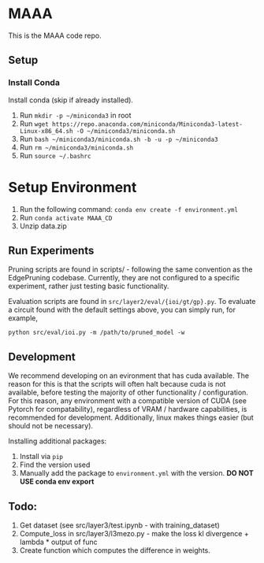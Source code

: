# MAAA

This is the MAAA code repo.

## Setup

### Install Conda

Install conda (skip if already installed).

1. Run `mkdir -p ~/miniconda3` in root
2. Run `wget https://repo.anaconda.com/miniconda/Miniconda3-latest-Linux-x86_64.sh -O ~/miniconda3/miniconda.sh`
3. Run `bash ~/miniconda3/miniconda.sh -b -u -p ~/miniconda3`
4. Run `rm ~/miniconda3/miniconda.sh`
5. Run `source ~/.bashrc`


# Setup Environment

1. Run the following command: `conda env create -f environment.yml`
2. Run `conda activate MAAA_CD`
3. Unzip data.zip


## Run Experiments

Pruning scripts are found in scripts/ - following the same convention as the EdgePruning codebase. Currently, they are not configured to a specific experiment, rather just testing basic functionality. 


Evaluation scripts are found in `src/layer2/eval/{ioi/gt/gp}.py`. To evaluate a circuit found with the default settings above, you can simply run, for example,
```
python src/eval/ioi.py -m /path/to/pruned_model -w
```


## Development

We recommend developing on an evironment that has cuda available. The reason for this is that the scripts will often halt because cuda is not available, before testing the majority of other functionality / configuration. For this reason, any environment with a compatible version of CUDA (see Pytorch for compatability), regardless of VRAM / hardware capabilities, is recommended for development. Additionally, linux makes things easier (but should not be necessary).

Installing additional packages:

1. Install via `pip`
2. Find the version used
3. Manually add the package to `environment.yml` with the version. **DO NOT USE conda env export**

## Todo:

1. Get dataset (see src/layer3/test.ipynb - with training_dataset)
2. Compute_loss in src/layer3/l3mezo.py - make the loss kl divergence + lambda * output of func
3. Create function which computes the difference in weights. 